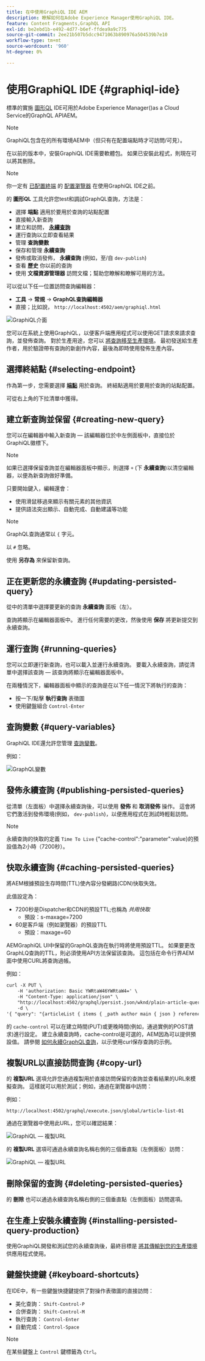 ```yaml
---
title: 在中使用GraphiQL IDE AEM
description: 瞭解如何在Adobe Experience Manager使用GraphiQL IDE。
feature: Content Fragments,GraphQL API
exl-id: be2ebd1b-e492-4d77-b6ef-ffdea9a9c775
source-git-commit: 2ee21b507b5dcc9471063b890976a504539b7e10
workflow-type: tm+mt
source-wordcount: '960'
ht-degree: 0%

---
```


# 使用GraphiQL IDE {#graphiql-ide}

標準的實施 [圖形QL](https://graphql.org/learn/serving-over-http/#graphiql) IDE可用於Adobe Experience Manager()as a Cloud Service的GraphQL APIAEM。

>[!NOTE]
>
>GraphiQL包含在的所有環境AEM中（但只有在配置端點時才可訪問/可見）。
>
>在以前的版本中，安裝GraphiQL IDE需要軟體包。 如果已安裝此程式，則現在可以將其刪除。

>[!NOTE]
>你一定有 [已配置終端](/help/headless/graphql-api/graphql-endpoint.md) 的 [配置瀏覽器](/help/assets/content-fragments/content-fragments-configuration-browser.md) 在使用GraphiQL IDE之前。


的 **圖形QL** 工具允許您test和調試GraphQL查詢，方法是：
* 選擇 **端點** 適用於要用於查詢的站點配置
* 直接輸入新查詢
* 建立和訪問， **[永續查詢](/help/headless/graphql-api/persisted-queries.md)**
* 運行查詢以立即查看結果
* 管理 **查詢變數**
* 保存和管理 **永續查詢**
* 發佈或取消發佈， **永續查詢** (例如，至/自 `dev-publish`)
* 查看 **歷史** 你以前的查詢
* 使用 **文檔資源管理器** 訪問文檔；幫助您瞭解和瞭解可用的方法。

可以從以下任一位置訪問查詢編輯器：

* **工具** -> **常規** -> **GraphQL查詢編輯器**
* 直接；比如說， `http://localhost:4502/aem/graphiql.html`

![GraphiQL介面](assets/cfm-graphiql-interface.png "GraphiQL介面")

您可以在系統上使用GraphiQL，以便客戶端應用程式可以使用GET請求來請求查詢，並發佈查詢。 對於生產用途，您可以 [將查詢移至生產環境](/help/headless/graphql-api/persisted-queries.md#transfer-persisted-query-production)。 最初發送給生產作者，用於驗證帶有查詢的新創作內容，最後為即時使用發佈生產內容。

## 選擇終結點 {#selecting-endpoint}

作為第一步，您需要選擇 **[端點](/help/headless/graphql-api/graphql-endpoint.md)** 用於查詢。 終結點適用於要用於查詢的站點配置。

可從右上角的下拉清單中獲得。

## 建立新查詢並保留 {#creating-new-query}

您可以在編輯器中輸入新查詢 — 該編輯器位於中左側面板中，直接位於GraphiQL徽標下。

>[!NOTE]
>
>如果已選擇保留查詢並在編輯器面板中顯示，則選擇 `+` (下 **永續查詢**)以清空編輯器，以便為新查詢做好準備。

只要開始鍵入，編輯還會：

* 使用滑鼠移過來顯示有關元素的其他資訊
* 提供語法突出顯示、自動完成、自動建議等功能

>[!NOTE]
>
>GraphQL查詢通常以 `{` 字元。
>
>以 `#` 忽略。

使用 **另存為** 來保留新查詢。

## 正在更新您的永續查詢 {#updating-persisted-query}

從中的清單中選擇要更新的查詢 **永續查詢** 面板（左）。

查詢將顯示在編輯器面板中。 進行任何需要的更改，然後使用 **保存** 將更新提交到永續查詢。

## 運行查詢 {#running-queries}

您可以立即運行新查詢，也可以載入並運行永續查詢。 要載入永續查詢，請從清單中選擇該查詢 — 該查詢將顯示在編輯器面板中。

在兩種情況下，編輯器面板中顯示的查詢是在以下任一情況下將執行的查詢：

* 按一下/點擊 **執行查詢** 表徵圖
* 使用鍵盤組合 `Control-Enter`

## 查詢變數 {#query-variables}

<!-- more details needed here? -->

GraphiQL IDE還允許您管理 [查詢變數](/help/headless/graphql-api/content-fragments.md#graphql-variables)。

例如：

![GraphQL變數](assets/cfm-graphqlapi-03.png "GraphQL變數")

## 發佈永續查詢 {#publishing-persisted-queries}

從清單（左面板）中選擇永續查詢後，可以使用 **發佈** 和 **取消發佈** 操作。 這會將它們激活到發佈環境(例如， `dev-publish`)，以便應用程式在測試時輕鬆訪問。

>[!NOTE]
>
>永續查詢的快取的定義 `Time To Live` {&quot;cache-control&quot;:&quot;parameter&quot;:value}的預設值為2小時（7200秒）。

## 快取永續查詢 {#caching-persisted-queries}

將AEM根據預設生存時間(TTL)使內容分發網路(CDN)快取失效。

此值設定為：

* 7200秒是Dispatcher和CDN的預設TTL;也稱為 *共用快取*
   * 預設：s-maxage=7200
* 60是客戶端（例如瀏覽器）的預設TTL
   * 預設：maxage=60

AEMGraphiQL UI中保留的GraphQL查詢在執行時將使用預設TTL。 如果要更改GraphLQ查詢的TTL，則必須使用API方法保留該查詢。 這包括在命令行界AEM面中使用CURL將查詢過帳。

例如：

```xml
curl -X PUT \
    -H 'authorization: Basic YWRtaW46YWRtaW4=' \
    -H "Content-Type: application/json" \
    "http://localhost:4502/graphql/persist.json/wknd/plain-article-query-max-age" \
    -d \
'{ "query": "{articleList { items { _path author main { json } referencearticle { _path } } } }", "cache-control": { "max-age": 300 }}'
```

的 `cache-control` 可以在建立時間(PUT)或更晚時間(例如，通過實例的POST請求)進行設定。 建立永續查詢時，cache-control是可選的，AEM因為可以提供預設值。 請參閱 [如何永續GraphQL查詢](/help/headless/graphql-api/persisted-queries.md#how-to-persist-query)，以示使用curl保存查詢的示例。

## 複製URL以直接訪問查詢 {#copy-url}

的 **複製URL** 選項允許您通過複製用於直接訪問保留的查詢並查看結果的URL來模擬查詢。 這樣就可以用於測試；例如，通過在瀏覽器中訪問：

<!--
  >[!NOTE]
  >
  >The URL will need [encoding before using programmatically](/help/headless/graphql-api/persisted-queries.md#encoding-query-url).
  >
  >The target environment might need adjusting, depending on your requirements.
-->

例如：

`http://localhost:4502/graphql/execute.json/global/article-list-01`

通過在瀏覽器中使用此URL，您可以確認結果：

![GraphiQL — 複製URL](assets/cfm-graphiql-copy-url.png "GraphiQL — 複製URL")

的 **複製URL** 選項可通過永續查詢名稱右側的三個垂直點（左側面板）訪問：

![GraphiQL — 複製URL](assets/cfm-graphiql-persisted-query-options.png "GraphiQL — 複製URL")

## 刪除保留的查詢 {#deleting-persisted-queries}

的 **刪除** 也可以通過永續查詢名稱右側的三個垂直點（左側面板）訪問選項。

<!-- what happens if you try to delete something that is still published? -->


## 在生產上安裝永續查詢 {#installing-persisted-query-production}

使用GraphiQL開發和測試您的永續查詢後，最終目標是 [將其傳輸到您的生產環境](/help/headless/graphql-api/persisted-queries.md#transfer-persisted-query-production) 供應用程式使用。

## 鍵盤快捷鍵 {#keyboard-shortcuts}

在IDE中，有一些鍵盤快捷鍵提供了對操作表徵圖的直接訪問：

* 美化查詢：  `Shift-Control-P`
* 合併查詢：  `Shift-Control-M`
* 執行查詢：  `Control-Enter`
* 自動完成：  `Control-Space`

>[!NOTE]
>
>在某些鍵盤上 `Control` 鍵標籤為 `Ctrl`。
